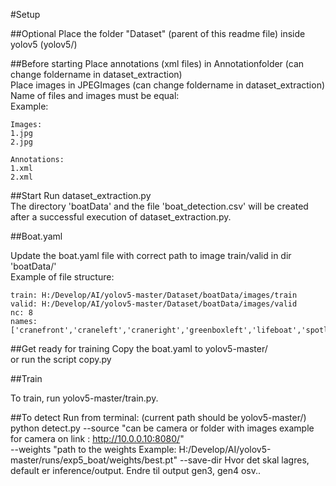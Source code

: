 #Setup

##Optional
Place the folder "Dataset" (parent of this readme file) inside yolov5 (yolov5/) 

##Before starting
Place annotations (xml files) in Annotationfolder (can change foldername in dataset_extraction)\
Place images in JPEGImages (can change foldername in dataset_extraction)\
Name of files and images must be equal:\
Example:
```
Images:
1.jpg
2.jpg

Annotations:
1.xml
2.xml
```

##Start
Run dataset_extraction.py \
The directory 'boatData' and the file 'boat_detection.csv' will be created\
after a successful execution of dataset_extraction.py.


##Boat.yaml

Update the boat.yaml file with correct path to image train/valid in dir 'boatData/' \
Example of file structure:
```
train: H:/Develop/AI/yolov5-master/Dataset/boatData/images/train
valid: H:/Develop/AI/yolov5-master/Dataset/boatData/images/valid
nc: 8
names: ['cranefront','craneleft','craneright','greenboxleft','lifeboat','spotlightright','watchtower','winchright']
```
##Get ready for training
Copy the boat.yaml to yolov5-master/ \
or run the script copy.py

##Train

To train, run yolov5-master/train.py.


##To detect
Run from terminal: (current path should be yolov5-master/) \
python detect.py --source "can be camera or folder with images example for camera on link : http://10.0.0.10:8080/" \
--weights "path to the weights Example: H:/Develop/AI/yolov5-master/runs/exp5_boat/weights/best.pt"
--save-dir Hvor det skal lagres, default er inference/output. Endre til output gen3, gen4 osv..
